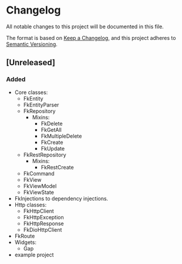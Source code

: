 # Changelog

All notable changes to this project will be documented in this file.

The format is based on [Keep a Changelog](https://keepachangelog.com/en/1.1.0/),
and this project adheres to [Semantic Versioning](https://semver.org/spec/v2.0.0.html).

## [Unreleased]

### Added
- Core classes:
    - FkEntity
    - FkEntityParser
    - FkRepository
      - Mixins:
        - FkDelete
        - FkGetAll
        - FkMultipleDelete
        - FkCreate
        - FkUpdate
    - FkRestRepository
      - Mixins:
        - FkRestCreate
    - FkCommand
    - FkView
    - FkViewModel
    - FkViewState
- FkInjections to dependency injections.
- Http classes:
  - FkHttpClient
  - FkHttpException
  - FkHttpResponse
  - FkDioHttpClient
- FkRoute
- Widgets:
  - Gap
- example project
